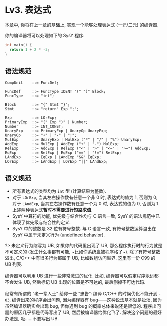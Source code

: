 # Lv3. 表达式

本章中, 你将在上一章的基础上, 实现一个能够处理表达式 (一元/二元) 的编译器.

你的编译器将可以处理如下的 SysY 程序:

```c
int main() {
  return 1 + 2 * -3;
}
```

## 语法规范

```ebnf
CompUnit    ::= FuncDef;

FuncDef     ::= FuncType IDENT "(" ")" Block;
FuncType    ::= "int";

Block       ::= "{" Stmt "}";
Stmt        ::= "return" Exp ";";

Exp         ::= LOrExp;
PrimaryExp  ::= "(" Exp ")" | Number;
Number      ::= INT_CONST;
UnaryExp    ::= PrimaryExp | UnaryOp UnaryExp;
UnaryOp     ::= "+" | "-" | "!";
MulExp      ::= UnaryExp | MulExp ("*" | "/" | "%") UnaryExp;
AddExp      ::= MulExp | AddExp ("+" | "-") MulExp;
RelExp      ::= AddExp | RelExp ("<" | ">" | "<=" | ">=") AddExp;
EqExp       ::= RelExp | EqExp ("==" | "!=") RelExp;
LAndExp     ::= EqExp | LAndExp "&&" EqExp;
LOrExp      ::= LAndExp | LOrExp "||" LAndExp;
```

## 语义规范

* 所有表达式的类型均为 `int` 型 (计算结果为整数).
* 对于 `LOrExp`, 当其左右操作数有任意一个非 0 时, 表达式的值为 1, 否则为 0; 对于 `LAndExp`, 当其左右操作数有任意一个为 0 时, 表达式的值为 0, 否则为 1. 上述两种表达式**暂时不需要进行短路求值**.
* SysY 中算符的功能, 优先级与结合性均与 C 语言一致, SysY 的语法规范中已体现了优先级与结合性的定义.
* SysY 中的整数是 32 位有符号整数. 与 C 语言一致, 有符号整数运算溢出在 SysY 中属于未定义行为 ([undefined behavior](https://en.wikipedia.org/wiki/Undefined_behavior)).

?> 未定义行为缩写为 UB, 如果你的代码里出现了 UB, 那么程序执行时的行为就是不可定义的 (发生什么事都有可能, ~比如你系统盘被程序格了~). 除了有符号整数溢出, C/C++ 中有很多行为都属于 UB, 比如数组访问越界. [这里](https://gist.github.com/Earnestly/7c903f481ff9d29a3dd1)有一份 C99 的 UB 列表.
<br><br>
编译器可以利用 UB 进行一些非常激进的优化. 比如, 编译器可以假定程序永远都不会发生 UB, 然后标记 UB 出现的位置是不可达的, 最后删掉不可达代码.
<br><br>
经常有所谓的 “老一辈人士” 给你一些 “忠告”: 编译 C/C++ 的时候优化不能开到 `-O3`, 编译出来的程序会出问题, 因为编译器有 bug——这种说法基本就是扯淡, 因为虽然编译器确实会出现 bug, 但你遇到 bug 的概率总体来说还是很低的. 程序出问题的原因几乎都是代码写出了 UB, 然后被编译器给优化飞了. 解决这个问题的最好办法是, 呃……不要写出 UB.
